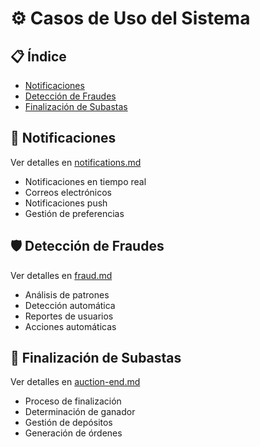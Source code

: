 # ⚙️ Casos de Uso del Sistema

## 📋 Índice
- [Notificaciones](#notificaciones)
- [Detección de Fraudes](#detección-de-fraudes)
- [Finalización de Subastas](#finalización-de-subastas)

## 🔔 Notificaciones
Ver detalles en [notifications.md](notifications.md)
- Notificaciones en tiempo real
- Correos electrónicos
- Notificaciones push
- Gestión de preferencias

## 🛡️ Detección de Fraudes
Ver detalles en [fraud.md](fraud.md)
- Análisis de patrones
- Detección automática
- Reportes de usuarios
- Acciones automáticas

## 🏁 Finalización de Subastas
Ver detalles en [auction-end.md](auction-end.md)
- Proceso de finalización
- Determinación de ganador
- Gestión de depósitos
- Generación de órdenes
